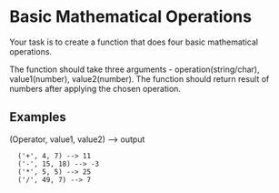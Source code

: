 # Basic Mathematical Operations

Your task is to create a function that does four basic mathematical operations.

The function should take three arguments - operation(string/char), value1(number), value2(number).
The function should return result of numbers after applying the chosen operation.


## Examples

(Operator, value1, value2) --> output

```
  ('+', 4, 7) --> 11
  ('-', 15, 18) --> -3
  ('*', 5, 5) --> 25
  ('/', 49, 7) --> 7
```

